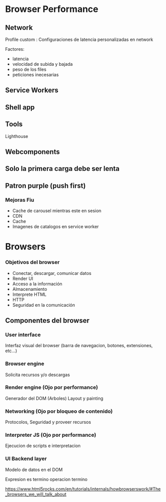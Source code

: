 ﻿# Browser Performance

## Network
Profile custom : Configuraciones de latencia personalizadas en network

Factores:
* latencia
* velocidad de subida y bajada
* peso de los files
* peticiones inecesarias

## Service Workers
## Shell app

## Tools
Lighthouse

## Webcomponents
## Solo la primera carga debe ser lenta
## Patron purple (push first)
### Mejoras Fiu 
* Cache de carousel mientras este en sesion
* CDN
* Cache
* Imagenes de catalogos en service worker




# Browsers

### Objetivos del browser
- Conectar, descargar, comunicar datos
- Render UI
- Acceso a la información
- Almacenamiento
- Interprete HTML
- HTTP
- Seguridad en la comunicación

## Componentes del browser

### User interface
Interfaz visual del browser (barra de navegacion, botones, extensiones, etc...)
### Browser engine
Solicita recursos y/o descargas
### Render engine (Ojo por performance)
Generador del DOM (Arboles)
Layout y painting
### Networking (Ojo por bloqueo de contenido)
Protocolos, Seguridad y proveer recursos
### Interpreter JS (Ojo por performance)
Ejecucion de scripts e interpretacion
### UI Backend layer
Modelo de datos en el DOM


Expresion es 
termino operacion termino

https://www.html5rocks.com/en/tutorials/internals/howbrowserswork/#The_browsers_we_will_talk_about


